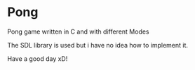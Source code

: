 # Pong
Pong game written in C and with different Modes

The SDL library is used but i have no idea how to implement it.

Have a good day xD!
